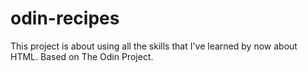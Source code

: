 # odin-recipes
This project is about using all the skills that I've learned by now about HTML. Based on The Odin Project. 
